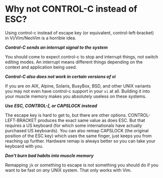 # Why not CONTROL-C instead of ESC?

Using control-c instead of escape key (or equivalent, control-left-bracket) in Vi/Vim/NeoVim is a horrible idea.

***Control-C sends an interrupt signal to the system***

You should come to expect control-c to stop and interrupt things, not switch editing modes. An interrupt means different things depending on the context and application being used.

***Control-C also does not work in certain versions of vi***

If you are on AIX, Alpine, Solaris, BusyBox, BSD, and other UNIX variants you may not even have control-c support in your `vi` at all. Building it into your muscle memory makes you absolutely useless on these systems.

***Use ESC, CONTROL-[, or CAPSLOCK instead***

The escape key is hard to get to, but there are other options. CONTROL-LEFT-BRACKET produces the exact same value as does ESC. But that requires a US keyboard (for which some internationals have actually purchased US keyboards). You can also remap CAPSLOCK (the original position of the ESC key) which uses the same finger, just keeps you from reaching up further. Hardware remap is always better so you can take your keyboard with you.

***Don't burn bad habits into muscle memory***

Remapping `jk` or something to escape is not something you should do if you want to be fast on *any* UNIX system. That only works with Vim.

